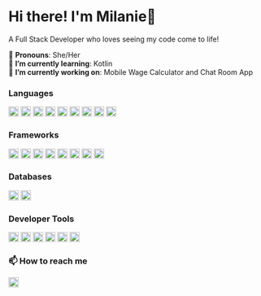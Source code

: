 # Hi there! I'm Milanie👋

<!--
**mlbano/mlbano** is a ✨ _special_ ✨ repository because its `README.md` (this file) appears on your GitHub profile.

Here are some ideas to get you started:

- 🔭 I’m currently working on ...
- 🌱 I’m currently learning ...
- 👯 I’m looking to collaborate on ...
- 🤔 I’m looking for help with ...
- 💬 Ask me about ...
- 📫 How to reach me: ...
- 😄 Pronouns: ...
- ⚡ Fun fact: ...
-->

A Full Stack Developer who loves seeing my code come to life!

💙 **Pronouns**: She/Her \
🌱 **I’m currently learning**: Kotlin \
🔭 **I’m currently working on**: Mobile Wage Calculator and Chat Room App

### Languages 

 <p>
<img height="20" src="https://ziadoua.github.io/m3-Markdown-Badges/badges/Javascript/javascript2.svg">
<img height="20" src="https://ziadoua.github.io/m3-Markdown-Badges/badges/HTML/html2.svg">
<img height="20" src="https://ziadoua.github.io/m3-Markdown-Badges/badges/CSS/css2.svg">
<img height="20" src="https://ziadoua.github.io/m3-Markdown-Badges/badges/Python/python2.svg">
<img height="20" src="https://ziadoua.github.io/m3-Markdown-Badges/badges/Swift/swift2.svg">
<img height="20" src="https://ziadoua.github.io/m3-Markdown-Badges/badges/Java/java2.svg">
<img height="20" src="https://ziadoua.github.io/m3-Markdown-Badges/badges/CSharp/csharp2.svg">
<img height="20" src="https://ziadoua.github.io/m3-Markdown-Badges/badges/PHP/php2.svg">
<img height="20" src="https://ziadoua.github.io/m3-Markdown-Badges/badges/Kotlin/kotlin2.svg">
</p>

### Frameworks

<p>
<img height="20" src="https://ziadoua.github.io/m3-Markdown-Badges/badges/React/react2.svg">
<img height="20" src="https://ziadoua.github.io/m3-Markdown-Badges/badges/ReactNative/reactnative2.svg">
<img height="20" src="https://ziadoua.github.io/m3-Markdown-Badges/badges/Express/express2.svg">
<img height="20"src="https://ziadoua.github.io/m3-Markdown-Badges/badges/Expo/expo2.svg">
<img height="20" src="https://ziadoua.github.io/m3-Markdown-Badges/badges/NodeJS/nodejs2.svg">
<img height="20" src="https://ziadoua.github.io/m3-Markdown-Badges/badges/Bootstrap/bootstrap2.svg">
<img height="20" src="https://ziadoua.github.io/m3-Markdown-Badges/badges/Axios/axios2.svg">
<img height="20" src="https://ziadoua.github.io/m3-Markdown-Badges/badges/SocketIO/socketio2.svg">
</p>

### Databases

<p>
<img height="20" src="https://ziadoua.github.io/m3-Markdown-Badges/badges/MongoDB/mongodb2.svg">
<img height="20" src="https://ziadoua.github.io/m3-Markdown-Badges/badges/PostgreSQL/postgresql2.svg">
</p>

### Developer Tools

<p>
<img height="20" src="https://ziadoua.github.io/m3-Markdown-Badges/badges/Postman/postman2.svg">
<img height="20" src="https://ziadoua.github.io/m3-Markdown-Badges/badges/VisualStudioCode/visualstudiocode2.svg">
<img height="20" src="https://ziadoua.github.io/m3-Markdown-Badges/badges/AndroidStudio/androidstudio2.svg">
<img height="20" src="	https://ziadoua.github.io/m3-Markdown-Badges/badges/Docker/docker2.svg">
<img height="20" src="https://ziadoua.github.io/m3-Markdown-Badges/badges/Git/git2.svg">
<img height="20" src="https://ziadoua.github.io/m3-Markdown-Badges/badges/Xcode/xcode2.svg">
</p>

### 📫 How to reach me

<p>
<a href="https://www.linkedin.com/in/milanie-bano-6b31181a5/">
<img height="20" src="https://ziadoua.github.io/m3-Markdown-Badges/badges/LinkedIn/linkedin2.svg"/> 
</p>
